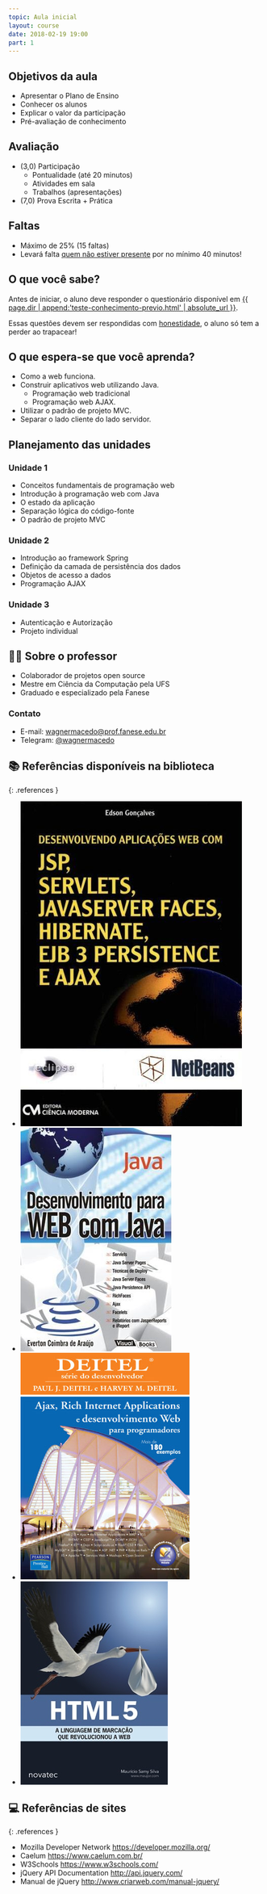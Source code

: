 ```yaml
---
topic: Aula inicial
layout: course
date: 2018-02-19 19:00
part: 1
---
```


## Objetivos da aula

- Apresentar o Plano de Ensino
- Conhecer os alunos
- Explicar o valor da participação
- Pré-avaliação de conhecimento

## Avaliação

- (3,0) Participação
    - Pontualidade (até 20 minutos)
    - Atividades em sala
    - Trabalhos (apresentações)
- (7,0) Prova Escrita + Prática

## Faltas

- Máximo de 25% (15 faltas)
- Levará falta <u>quem não estiver presente</u> por no mínimo 40 minutos!

## O que você sabe?

Antes de iniciar, o aluno deve responder o questionário disponível em
[{{ page.dir | append:'teste-conhecimento-previo.html' | absolute_url }}](teste-conhecimento-previo.html).

Essas questões devem ser respondidas com <u>honestidade</u>, o aluno só tem a perder ao trapacear!

## O que espera-se que você aprenda?

- Como a web funciona.
- Construir aplicativos web utilizando Java.
    - Programação web tradicional
    - Programação web AJAX.
- Utilizar o padrão de projeto MVC.
- Separar o lado cliente do lado servidor.

## Planejamento das unidades

### Unidade 1

- Conceitos fundamentais de programação web
- Introdução à programação web com Java
- O estado da aplicação
- Separação lógica do código-fonte
- O padrão de projeto MVC

### Unidade 2

- Introdução ao framework Spring
- Definição da camada de persistência dos dados
- Objetos de acesso a dados
- Programação AJAX

### Unidade 3

- Autenticação e Autorização
- Projeto individual

## 👨‍🏫 Sobre o professor

- Colaborador de projetos open source
- Mestre em Ciência da Computação pela UFS
- Graduado e especializado pela Fanese

### Contato

- E-mail: <wagnermacedo@prof.fanese.edu.br>
- Telegram: [@wagnermacedo](https://t.me/wagnermacedo)

## 📚 Referências disponíveis na biblioteca

{: .references }
- ![](../../assets/images/livros/goncalves2007-jsp.jpg)
- ![](../../assets/images/livros/araujo2010-webjava.jpg)
- ![](../../assets/images/livros/deitel2008-ajax.jpg)
- ![](../../assets/images/livros/maujor2011-html5.jpg)

## 💻 Referências de sites

{: .references }
- Mozilla Developer Network <https://developer.mozilla.org/>
- Caelum <https://www.caelum.com.br/>
- W3Schools <https://www.w3schools.com/>
- jQuery API Documentation <http://api.jquery.com/>
- Manual de jQuery <http://www.criarweb.com/manual-jquery/>
